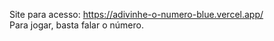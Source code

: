 Site para acesso: https://adivinhe-o-numero-blue.vercel.app/
<br>
Para jogar, basta falar o número.
